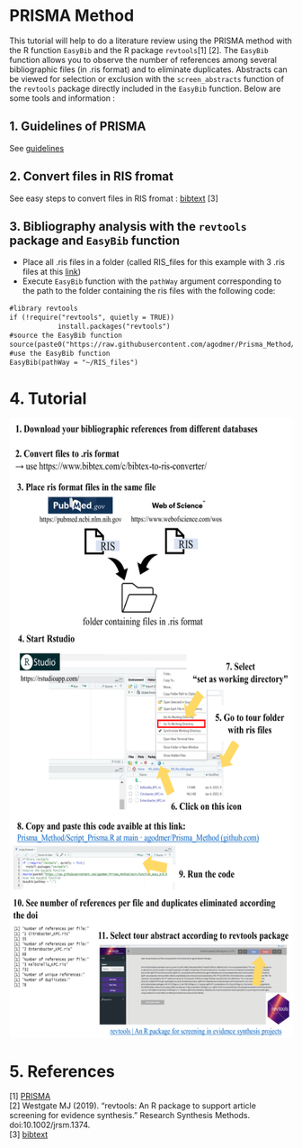 # PRISMA Method

This tutorial will help to do a literature review using the PRISMA method with the R function `EasyBib` and the R package `revtools`[1] [2]. The `EasyBib` function allows you to observe the number of references among several bibliographic files (in .ris format) and to eliminate duplicates. Abstracts can be viewed for selection or exclusion with the `screen_abstracts` function of the `revtools` package directly included in the `EasyBib` function. Below are some tools and information :

## 1. Guidelines of PRISMA
See [guidelines](https://guides.lib.unc.edu/systematic-reviews/write)

## 2. Convert files in RIS fromat
See easy steps to convert files in RIS fromat : [bibtext](https://www.bibtex.com/c/bibtex-to-ris-converter/) [3]

## 3. Bibliography analysis with the `revtools` package and `EasyBib` function
- Place all .ris files in  a folder (called RIS_files for this example with 3 .ris files at this [link](https://github.com/agodmer/Prisma_Method/tree/main/RIS_files))
- Execute `EasyBib` function with the `pathWay` argument corresponding to the path to the folder containing the ris files with the following code:
```
#library revtools
if (!require("revtools", quietly = TRUE))
            install.packages("revtools")
#source the EasyBib function
source(paste0("https://raw.githubusercontent.com/agodmer/Prisma_Method/main/Function_easy_bib.R"))
#use the EasyBib function 
EasyBib(pathWay = "~/RIS_files")
```
# 4. Tutorial
<p align="center">
  <img src="Tutorial/Tuto_prisma-1.png" width="650" height="1100">
</p>

# 5. References
[1] [PRISMA](https://prisma-statement.org//)  
[2] Westgate MJ (2019). “revtools: An R package to support article screening for evidence synthesis.” Research Synthesis Methods. doi:10.1002/jrsm.1374.  
[3] [bibtext](https://www.bibtex.com/c/bibtex-to-ris-converter/)
